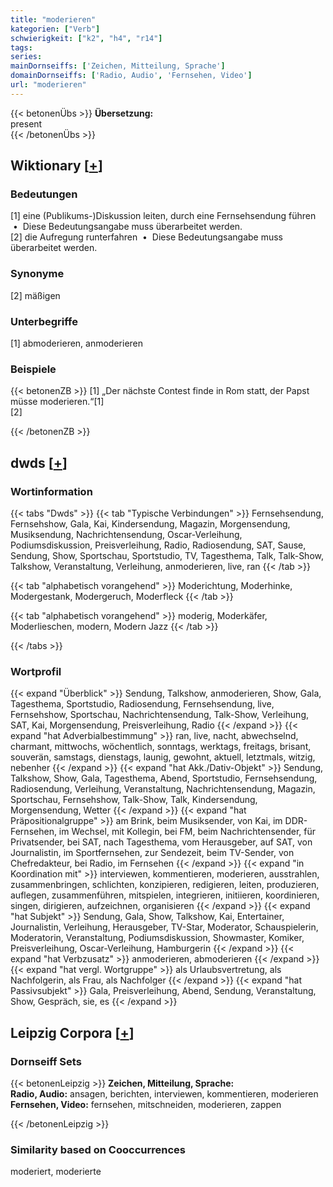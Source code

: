 ```yaml
---
title: "moderieren"
kategorien: ["Verb"]
schwierigkeit: ["k2", "h4", "r14"]
tags:
series:
mainDornseiffs: ['Zeichen, Mitteilung, Sprache']
domainDornseiffs: ['Radio, Audio', 'Fernsehen, Video']
url: "moderieren"
---
```


{{< betonenÜbs >}}
**Übersetzung:**  
present  
{{< /betonenÜbs >}}

## Wiktionary [[+](https://de.wiktionary.org/wiki/moderieren)]

### Bedeutungen
[1] eine (Publikums-)Diskussion leiten, durch eine Fernsehsendung führen  •  Diese Bedeutungsangabe muss überarbeitet werden.  
[2] die Aufregung runterfahren  •  Diese Bedeutungsangabe muss überarbeitet werden.  

### Synonyme
[2] mäßigen  

### Unterbegriffe
[1] abmoderieren, anmoderieren  

### Beispiele
{{< betonenZB >}}
[1] „Der nächste Contest finde in Rom statt, der Papst müsse moderieren.“[1]  
[2]  

{{< /betonenZB >}}


## dwds [[+](https://www.dwds.de/wb/moderieren)]

### Wortinformation
{{< tabs "Dwds" >}}
{{< tab "Typische Verbindungen" >}}
Fernsehsendung, Fernsehshow, Gala, Kai, Kindersendung, Magazin, Morgensendung, Musiksendung, Nachrichtensendung, Oscar-Verleihung, Podiumsdiskussion, Preisverleihung, Radio, Radiosendung, SAT, Sause, Sendung, Show, Sportschau, Sportstudio, TV, Tagesthema, Talk, Talk-Show, Talkshow, Veranstaltung, Verleihung, anmoderieren, live, ran
{{< /tab >}}

{{< tab "alphabetisch vorangehend" >}}
Moderichtung, Moderhinke, Modergestank, Modergeruch, Moderfleck
{{< /tab >}}

{{< tab "alphabetisch vorangehend" >}}
moderig, Moderkäfer, Moderlieschen, modern, Modern Jazz
{{< /tab >}}

{{< /tabs >}}

### Wortprofil
{{< expand "Überblick" >}} Sendung, Talkshow, anmoderieren, Show, Gala, Tagesthema, Sportstudio, Radiosendung, Fernsehsendung, live, Fernsehshow, Sportschau, Nachrichtensendung, Talk-Show, Verleihung, SAT, Kai, Morgensendung, Preisverleihung, Radio {{< /expand >}}
{{< expand "hat Adverbialbestimmung" >}} ran, live, nacht, abwechselnd, charmant, mittwochs, wöchentlich, sonntags, werktags, freitags, brisant, souverän, samstags, dienstags, launig, gewohnt, aktuell, letztmals, witzig, nebenher {{< /expand >}}
{{< expand "hat Akk./Dativ-Objekt" >}} Sendung, Talkshow, Show, Gala, Tagesthema, Abend, Sportstudio, Fernsehsendung, Radiosendung, Verleihung, Veranstaltung, Nachrichtensendung, Magazin, Sportschau, Fernsehshow, Talk-Show, Talk, Kindersendung, Morgensendung, Wetter {{< /expand >}}
{{< expand "hat Präpositionalgruppe" >}} am Brink, beim Musiksender, von Kai, im DDR-Fernsehen, im Wechsel, mit Kollegin, bei FM, beim Nachrichtensender, für Privatsender, bei SAT, nach Tagesthema, vom Herausgeber, auf SAT, von Journalistin, im Sportfernsehen, zur Sendezeit, beim TV-Sender, von Chefredakteur, bei Radio, im Fernsehen {{< /expand >}}
{{< expand "in Koordination mit" >}} interviewen, kommentieren, moderieren, ausstrahlen, zusammenbringen, schlichten, konzipieren, redigieren, leiten, produzieren, auflegen, zusammenführen, mitspielen, integrieren, initiieren, koordinieren, singen, dirigieren, aufzeichnen, organisieren {{< /expand >}}
{{< expand "hat Subjekt" >}} Sendung, Gala, Show, Talkshow, Kai, Entertainer, Journalistin, Verleihung, Herausgeber, TV-Star, Moderator, Schauspielerin, Moderatorin, Veranstaltung, Podiumsdiskussion, Showmaster, Komiker, Preisverleihung, Oscar-Verleihung, Hamburgerin {{< /expand >}}
{{< expand "hat Verbzusatz" >}} anmoderieren, abmoderieren {{< /expand >}}
{{< expand "hat vergl. Wortgruppe" >}} als Urlaubsvertretung, als Nachfolgerin, als Frau, als Nachfolger {{< /expand >}}
{{< expand "hat Passivsubjekt" >}} Gala, Preisverleihung, Abend, Sendung, Veranstaltung, Show, Gespräch, sie, es {{< /expand >}}

## Leipzig Corpora [[+](https://corpora.uni-leipzig.de/en/res?word=moderieren&corpusId=deu_newscrawl-public_2018)]

### Dornseiff Sets
{{< betonenLeipzig >}}
**Zeichen, Mitteilung, Sprache:**  
**Radio, Audio:** ansagen, berichten, interviewen, kommentieren, moderieren  
**Fernsehen, Video:** fernsehen, mitschneiden, moderieren, zappen  

{{< /betonenLeipzig >}}

### Similarity based on Cooccurrences
moderiert, moderierte


